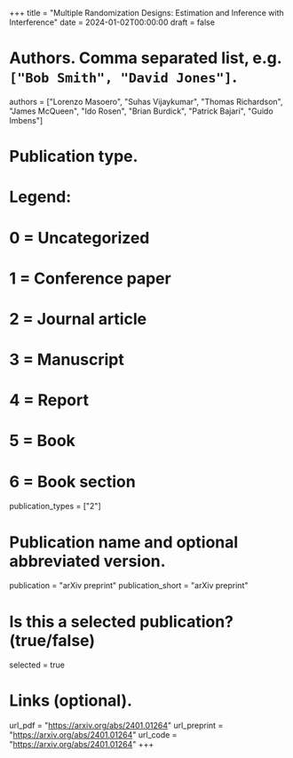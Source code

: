 +++
title = "Multiple Randomization Designs: Estimation and Inference with Interference"
date = 2024-01-02T00:00:00
draft = false

# Authors. Comma separated list, e.g. `["Bob Smith", "David Jones"]`.
authors = ["Lorenzo Masoero", "Suhas Vijaykumar", "Thomas Richardson", "James McQueen", "Ido Rosen", "Brian Burdick", "Patrick Bajari", "Guido Imbens"]

# Publication type.
# Legend:
# 0 = Uncategorized
# 1 = Conference paper
# 2 = Journal article
# 3 = Manuscript
# 4 = Report
# 5 = Book
# 6 = Book section
publication_types = ["2"]

# Publication name and optional abbreviated version.
publication = "arXiv preprint"
publication_short = "arXiv preprint"
# Is this a selected publication? (true/false)
selected = true
# Links (optional).
url_pdf = "https://arxiv.org/abs/2401.01264"
url_preprint = "https://arxiv.org/abs/2401.01264"
url_code = "https://arxiv.org/abs/2401.01264"
+++